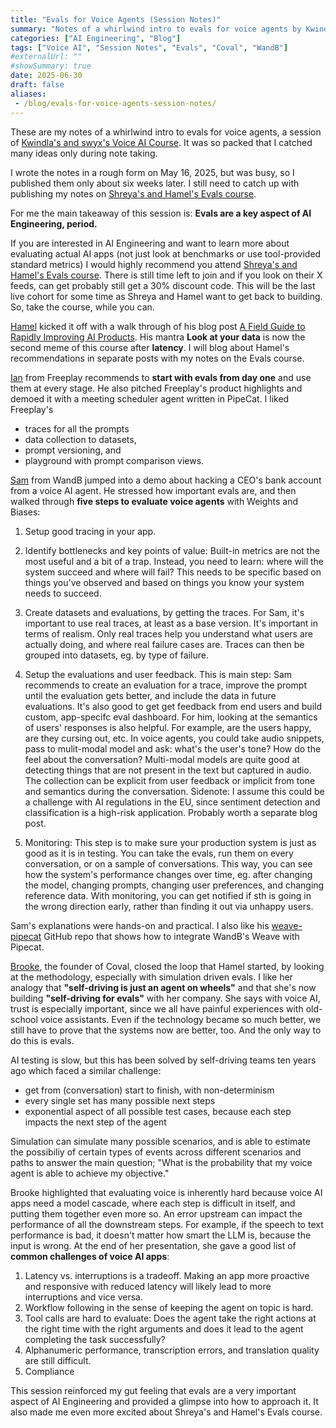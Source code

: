 ```yaml
---
title: "Evals for Voice Agents (Session Notes)"
summary: "Notes of a whirlwind intro to evals for voice agents by Kwindla and swyx"
categories: ["AI Engineering", "Blog"]
tags: ["Voice AI", "Session Notes", "Evals", "Coval", "WandB"]
#externalUrl: ""
#showSummary: true
date: 2025-06-30
draft: false
aliases: 
 - /blog/evals-for-voice-agents-session-notes/
---
```


These are my notes of a whirlwind intro to evals for voice agents, a session of [Kwindla's and swyx's Voice AI Course](https://maven.com/pipecat/voice-ai-and-voice-agents-a-technical-deep-dive). It was so packed that I catched many ideas only during note taking. 

I wrote the notes in a rough form on May 16, 2025, but was busy, so I published them only about six weeks later. I still need to catch up with publishing my notes on [Shreya's and Hamel's Evals course](https://maven.com/parlance-labs/evals).

For me the main takeaway of this session is: **Evals are a key aspect of AI Engineering, period.**

If you are interested in AI Engineering and want to learn more about evaluating actual AI apps (not just look at benchmarks or use tool-provided standard metrics) I would highly recommend you attend [Shreya's and Hamel's Evals course](https://maven.com/parlance-labs/evals). There is still time left to join and if you look on their X feeds, can get probably still get a 30% discount code. This will be the last live cohort for some time as Shreya and Hamel want to get back to building. So, take the course, while you can.

[Hamel](https://hamel.dev) kicked it off with a walk through of his blog post [A Field Guide to Rapidly Improving AI Products](https://hamel.dev/blog/posts/field-guide/). His mantra **Look at your data** is now the second meme of this course after **latency**. I will blog about Hamel's recommendations in separate posts with my notes on the Evals course.

[Ian](https://x.com/cairns) from Freeplay recommends to **start with evals from day one** and use them at every stage. He also pitched Freeplay's product highlights and demoed it with a meeting scheduler agent written in PipeCat. I liked Freeplay's 

* traces for all the prompts
* data collection to datasets, 
* prompt versioning, and
* playground with prompt comparison views.

[Sam](https://x.com/sammakesthings) from WandB jumped into a demo about hacking a CEO's bank account from a voice AI agent. He stressed how important evals are, and then walked through **five steps to evaluate voice agents** with Weights and Biases:

1. Setup good tracing in your app.

2. Identify bottlenecks and key points of value: Built-in metrics are not the most useful and a bit of a trap. Instead, you need to learn: where will the system succeed and where will fail? This needs to be specific based on things you've observed and  based on things you know your system needs to succeed.

3. Create datasets and evaluations, by getting the traces. For Sam, it's important to use real traces, at least as a base version. It's important in terms of realism. Only real traces help you understand what users are actually doing, and where real failure cases are. Traces can then be grouped into datasets, eg. by type of failure.

4. Setup the evaluations and user feedback. This is main step: Sam recommends to create an evaluation for a trace, improve the prompt until the evaluation gets better, and include the data in future evaluations. It's also good to get get feedback from end users and build custom, app-specifc eval dashboard. For him, looking at the semantics of users' responses is also helpful. For example, are the users happy, are they cursing out, etc. In voice agents, you could take audio snippets, pass to mulit-modal model and ask: what's the user's tone? How do the feel about the conversation? Multi-modal models are quite good at detecting things that are not present in the text but captured in audio. The collection can be explicit from user feedback or implicit from tone and semantics during the conversation. Sidenote: I assume this could be a challenge with AI regulations in the EU, since sentiment detection and classification is a high-risk application. Probably worth a separate blog post.
      
5. Monitoring: This step is to make sure your production system is just as good as it is in testing. You can take the evals, run them on every conversation, or on a sample of conversations. This way, you can see how the system's performance changes over time, eg. after changing the model, changing prompts, changing user preferences, and changing reference data. With monitoring, you can get notified if sth is going in the wrong direction early, rather than finding it out via unhappy users.

Sam's explanations were hands-on and practical. I also like his [weave-pipecat](https://github.com/SamMakesThings/weave-pipecat) GitHub repo that shows how to integrate WandB's Weave with Pipecat.

[Brooke](https://x.com/bnicholehopkins), the founder of Coval, closed the loop that Hamel started, by looking at the methodology, especially with simulation driven evals. I like her analogy that **"self-driving is just an agent on wheels"** and that she's now building **"self-driving for evals"** with her company. She says with voice AI, trust is especially important, since we all have painful experiences with old-school voice assistants. Even if the technology became so much better, we still have to prove that the systems now are better, too. And the only way to do this is evals. 

AI testing is slow, but this has been solved by self-driving teams ten years ago which faced a similar challenge:

  - get from (conversation) start to finish, with non-determinism
  - every single set has many possible next steps
  - exponential aspect of all possible test cases, because each step impacts the next step of the agent
  
Simulation can simulate many possible scenarios, and is able to estimate the possibiliy of certain types of events across different scenarios and paths to answer the main question; "What is the probability that my voice agent is able to achieve my objective."

Brooke highlighted that evaluating voice is inherently hard because voice AI apps need a model cascade, where each step is difficult in itself, and putting them together even more so. An error upstream can impact the performance of all the downstream steps. For example, if the speech to text performance is bad, it doesn't matter how smart the LLM is, because the input is wrong. At the end of her presentation, she gave a good list of **common challenges of voice AI apps**:

1. Latency vs. interruptions is a tradeoff. Making an app more proactive and responsive with reduced latency will likely lead to more interruptions and vice versa.
2. Workflow following in the sense of keeping the agent on topic is hard.
3. Tool calls are hard to evaluate: Does the agent take the right actions at the right time with the right arguments and does it lead to the agent completing the task successfully?
4. Alphanumeric performance, transcription errors, and translation quality are still difficult.
5. Compliance

This session reinforced my gut feeling that evals are a very important aspect of AI Engineering and provided a glimpse into how to approach it. It also made me even more excited about Shreya's and Hamel's Evals course. 